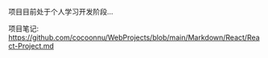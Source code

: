 项目目前处于个人学习开发阶段...

项目笔记: https://github.com/cocoonnu/WebProjects/blob/main/Markdown/React/React-Project.md

